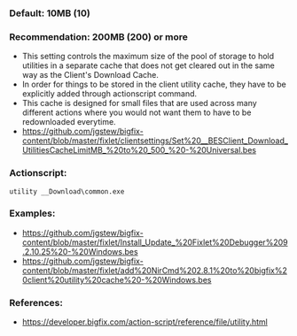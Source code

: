 
### Default: 10MB (10)

### Recommendation: 200MB (200) or more

- This setting controls the maximum size of the pool of storage to hold utilities in a separate cache that does not get cleared out in the same way as the Client's Download Cache.
- In order for things to be stored in the client utility cache, they have to be explicitly added through actionscript command.
- This cache is designed for small files that are used across many different actions where you would not want them to have to be redownloaded everytime. 
- https://github.com/jgstew/bigfix-content/blob/master/fixlet/clientsettings/Set%20__BESClient_Download_UtilitiesCacheLimitMB_%20to%20_500_%20-%20Universal.bes

### Actionscript:

`utility __Download\common.exe`

### Examples:

- https://github.com/jgstew/bigfix-content/blob/master/fixlet/Install_Update_%20Fixlet%20Debugger%209.2.10.25%20-%20Windows.bes
- https://github.com/jgstew/bigfix-content/blob/master/fixlet/add%20NirCmd%202.8.1%20to%20bigfix%20client%20utility%20cache%20-%20Windows.bes

### References:

- https://developer.bigfix.com/action-script/reference/file/utility.html
